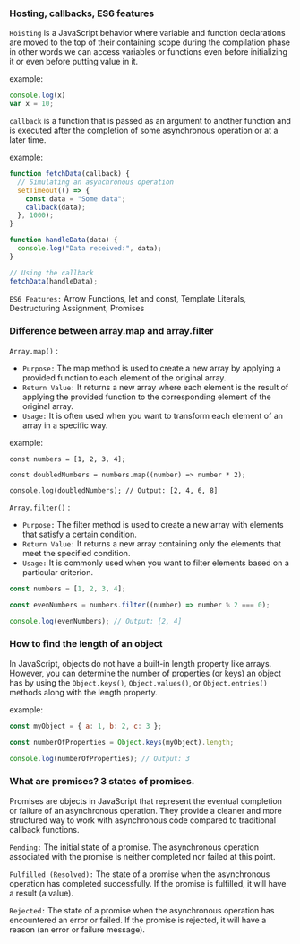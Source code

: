 ### Hosting, callbacks, ES6 features

`Hoisting` is a JavaScript behavior where variable and function declarations are moved to the top of their containing scope during the compilation phase in other words we can access variables or functions even before initializing it or even before putting value in it.

example:

```js
console.log(x)
var x = 10;
```

`callback` is a function that is passed as an argument to another function and is executed after the completion of some asynchronous operation or at a later time.

example:

```js
function fetchData(callback) {
  // Simulating an asynchronous operation
  setTimeout(() => {
    const data = "Some data";
    callback(data);
  }, 1000);
}

function handleData(data) {
  console.log("Data received:", data);
}

// Using the callback
fetchData(handleData);
```

`ES6 Features:` Arrow Functions, let and const, Template Literals, Destructuring Assignment, Promises

### Difference between array.map and array.filter

`Array.map()` :

- `Purpose:` The map method is used to create a new array by applying a provided function to each element of the original array.
- `Return Value:` It returns a new array where each element is the result of applying the provided function to the corresponding element of the original array.
- `Usage:` It is often used when you want to transform each element of an array in a specific way.

example:

```
const numbers = [1, 2, 3, 4];

const doubledNumbers = numbers.map((number) => number * 2);

console.log(doubledNumbers); // Output: [2, 4, 6, 8]
```

`Array.filter()` :

- `Purpose:` The filter method is used to create a new array with elements that satisfy a certain condition.
- `Return Value:` It returns a new array containing only the elements that meet the specified condition.
- `Usage:` It is commonly used when you want to filter elements based on a particular criterion.

```js
const numbers = [1, 2, 3, 4];

const evenNumbers = numbers.filter((number) => number % 2 === 0);

console.log(evenNumbers); // Output: [2, 4]
```

### How to find the length of an object

In JavaScript, objects do not have a built-in length property like arrays. However, you can determine the number of properties (or keys) an object has by using the `Object.keys()`, `Object.values()`, or `Object.entries()` methods along with the length property.

example:

```js
const myObject = { a: 1, b: 2, c: 3 };

const numberOfProperties = Object.keys(myObject).length;

console.log(numberOfProperties); // Output: 3
```

### What are promises? 3 states of promises.

Promises are objects in JavaScript that represent the eventual completion or failure of an asynchronous operation. They provide a cleaner and more structured way to work with asynchronous code compared to traditional callback functions.

`Pending:`
The initial state of a promise.
The asynchronous operation associated with the promise is neither completed nor failed at this point.

`Fulfilled (Resolved):`
The state of a promise when the asynchronous operation has completed successfully.
If the promise is fulfilled, it will have a result (a value).

`Rejected:`
The state of a promise when the asynchronous operation has encountered an error or failed.
If the promise is rejected, it will have a reason (an error or failure message).
